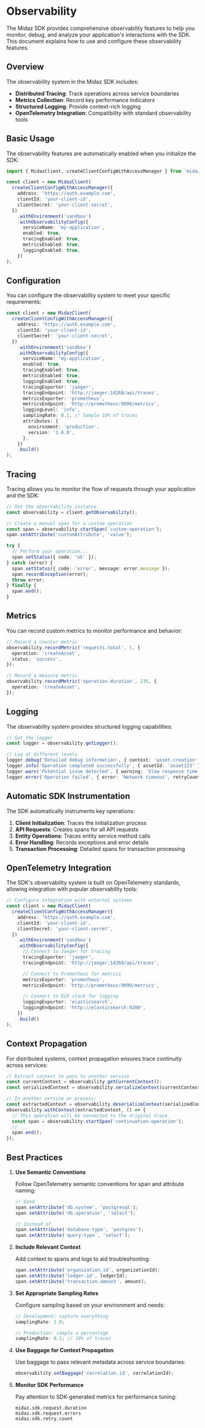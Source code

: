 # Observability

The Midaz SDK provides comprehensive observability features to help you monitor, debug, and analyze your application's interactions with the SDK. This document explains how to use and configure these observability features.

## Overview

The observability system in the Midaz SDK includes:

- **Distributed Tracing**: Track operations across service boundaries
- **Metrics Collection**: Record key performance indicators
- **Structured Logging**: Provide context-rich logging
- **OpenTelemetry Integration**: Compatibility with standard observability tools

## Basic Usage

The observability features are automatically enabled when you initialize the SDK:

```typescript
import { MidazClient, createClientConfigWithAccessManager } from 'midaz-sdk';

const client = new MidazClient(
  createClientConfigWithAccessManager({
    address: 'https://auth.example.com',
    clientId: 'your-client-id',
    clientSecret: 'your-client-secret',
  })
    .withEnvironment('sandbox')
    .withObservabilityConfig({
      serviceName: 'my-application',
      enabled: true,
      tracingEnabled: true,
      metricsEnabled: true,
      loggingEnabled: true,
    })
);
```

## Configuration

You can configure the observability system to meet your specific requirements:

```typescript
const client = new MidazClient(
  createClientConfigWithAccessManager({
    address: 'https://auth.example.com',
    clientId: 'your-client-id',
    clientSecret: 'your-client-secret',
  })
    .withEnvironment('sandbox')
    .withObservabilityConfig({
      serviceName: 'my-application',
      enabled: true,
      tracingEnabled: true,
      metricsEnabled: true,
      loggingEnabled: true,
      tracingExporter: 'jaeger',
      tracingEndpoint: 'http://jaeger:14268/api/traces',
      metricsExporter: 'prometheus',
      metricsEndpoint: 'http://prometheus:9090/metrics',
      loggingLevel: 'info',
      samplingRate: 0.1, // Sample 10% of traces
      attributes: {
        environment: 'production',
        version: '1.0.0',
      },
    })
    .build()
);
```

## Tracing

Tracing allows you to monitor the flow of requests through your application and the SDK:

```typescript
// Get the observability instance
const observability = client.getObservability();

// Create a manual span for a custom operation
const span = observability.startSpan('custom-operation');
span.setAttribute('customAttribute', 'value');

try {
  // Perform your operation...
  span.setStatus({ code: 'ok' });
} catch (error) {
  span.setStatus({ code: 'error', message: error.message });
  span.recordException(error);
  throw error;
} finally {
  span.end();
}
```

## Metrics

You can record custom metrics to monitor performance and behavior:

```typescript
// Record a counter metric
observability.recordMetric('requests.total', 1, {
  operation: 'createAsset',
  status: 'success',
});

// Record a measure metric
observability.recordMetric('operation.duration', 235, {
  operation: 'createAsset',
});
```

## Logging

The observability system provides structured logging capabilities:

```typescript
// Get the logger
const logger = observability.getLogger();

// Log at different levels
logger.debug('Detailed debug information', { context: 'asset-creation' });
logger.info('Operation completed successfully', { assetId: 'asset123' });
logger.warn('Potential issue detected', { warning: 'Slow response time' });
logger.error('Operation failed', { error: 'Network timeout', retryCount: 3 });
```

## Automatic SDK Instrumentation

The SDK automatically instruments key operations:

1. **Client Initialization**: Traces the initialization process
2. **API Requests**: Creates spans for all API requests
3. **Entity Operations**: Traces entity service method calls
4. **Error Handling**: Records exceptions and error details
5. **Transaction Processing**: Detailed spans for transaction processing

## OpenTelemetry Integration

The SDK's observability system is built on OpenTelemetry standards, allowing integration with popular observability tools:

```typescript
// Configure integration with external systems
const client = new MidazClient(
  createClientConfigWithAccessManager({
    address: 'https://auth.example.com',
    clientId: 'your-client-id',
    clientSecret: 'your-client-secret',
  })
    .withEnvironment('sandbox')
    .withObservabilityConfig({
      // Connect to Jaeger for tracing
      tracingExporter: 'jaeger',
      tracingEndpoint: 'http://jaeger:14268/api/traces',

      // Connect to Prometheus for metrics
      metricsExporter: 'prometheus',
      metricsEndpoint: 'http://prometheus:9090/metrics',

      // Connect to ELK stack for logging
      loggingExporter: 'elasticsearch',
      loggingEndpoint: 'http://elasticsearch:9200',
    })
    .build()
);
```

## Context Propagation

For distributed systems, context propagation ensures trace continuity across services:

```typescript
// Extract context to pass to another service
const currentContext = observability.getCurrentContext();
const serializedContext = observability.serializeContext(currentContext);

// In another service or process:
const extractedContext = observability.deserializeContext(serializedContext);
observability.withContext(extractedContext, () => {
  // This operation will be connected to the original trace
  const span = observability.startSpan('continuation-operation');
  // ...
  span.end();
});
```

## Best Practices

1. **Use Semantic Conventions**

   Follow OpenTelemetry semantic conventions for span and attribute naming:

   ```typescript
   // Good
   span.setAttribute('db.system', 'postgresql');
   span.setAttribute('db.operation', 'select');

   // Instead of
   span.setAttribute('database-type', 'postgres');
   span.setAttribute('query-type', 'select');
   ```

2. **Include Relevant Context**

   Add context to spans and logs to aid troubleshooting:

   ```typescript
   span.setAttribute('organization.id', organizationId);
   span.setAttribute('ledger.id', ledgerId);
   span.setAttribute('transaction.amount', amount);
   ```

3. **Set Appropriate Sampling Rates**

   Configure sampling based on your environment and needs:

   ```typescript
   // Development: capture everything
   samplingRate: 1.0;

   // Production: sample a percentage
   samplingRate: 0.1; // 10% of traces
   ```

4. **Use Baggage for Context Propagation**

   Use baggage to pass relevant metadata across service boundaries:

   ```typescript
   observability.setBaggage('correlation.id', correlationId);
   ```

5. **Monitor SDK Performance**

   Pay attention to SDK-generated metrics for performance tuning:

   ```
   midaz.sdk.request.duration
   midaz.sdk.request.errors
   midaz.sdk.retry.count
   ```

